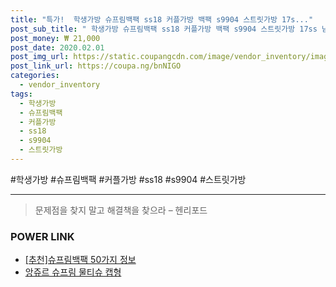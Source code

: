 ```yaml
--- 
title: "특가!  학생가방 슈프림백팩 ss18 커플가방 백팩 s9904 스트릿가방 17s..." 
post_sub_title: " 학생가방 슈프림백팩 ss18 커플가방 백팩 s9904 스트릿가방 17ss 남녀공용" 
post_money: ₩ 21,000 
post_date: 2020.02.01 
post_img_url: https://static.coupangcdn.com/image/vendor_inventory/images/2018/05/19/17/8/b7464c22-9e93-4307-9488-7a5b14ba6edd.jpg 
post_link_url: https://coupa.ng/bnNIGO 
categories: 
  - vendor_inventory 
tags: 
  - 학생가방 
  - 슈프림백팩 
  - 커플가방 
  - ss18 
  - s9904 
  - 스트릿가방 
--- 
```

  #학생가방 #슈프림백팩 #커플가방 #ss18 #s9904 #스트릿가방 
<hr> 

> 문제점을 찾지 말고 해결책을 찾으라 – 헨리포드 


### POWER LINK

* <a href="https://blog.naver.com/fasyy4321/221792425787" target="_blank">[추천]슈프림백팩 50가지 정보</a>
* <a href="https://blog.naver.com/sakai111/221780228186" target="_blank">앙쥬르 슈프림 물티슈 캡형</a>
